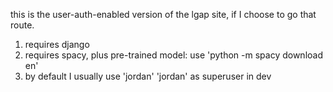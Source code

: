 this is the user-auth-enabled version of the lgap site, if I choose to go that route.

1. requires django
2. requires spacy, plus pre-trained model: use 'python -m spacy download en'
3. by default I usually use 'jordan' 'jordan' as superuser in dev
